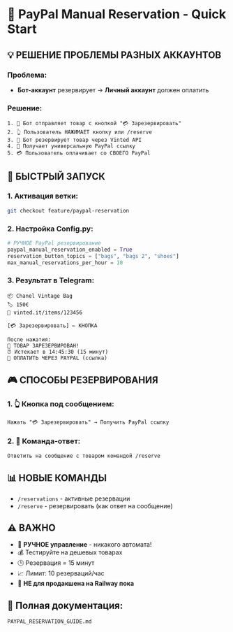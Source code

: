 # 🎯 PayPal Manual Reservation - Quick Start

## 💡 РЕШЕНИЕ ПРОБЛЕМЫ РАЗНЫХ АККАУНТОВ

### Проблема:
- **Бот-аккаунт** резервирует → **Личный аккаунт** должен оплатить

### Решение:
```
1. 📱 Бот отправляет товар с кнопкой "💳 Зарезервировать"
2. 👆 Пользователь НАЖИМАЕТ кнопку или /reserve
3. 🤖 Бот резервирует товар через Vinted API
4. 🔗 Получает универсальную PayPal ссылку  
5. 💳 Пользователь оплачивает со СВОЕГО PayPal
```

## 🚀 БЫСТРЫЙ ЗАПУСК

### 1. Активация ветки:
```bash
git checkout feature/paypal-reservation
```

### 2. Настройка Config.py:
```python
# РУЧНОЕ PayPal резервирование
paypal_manual_reservation_enabled = True
reservation_button_topics = ["bags", "bags 2", "shoes"]
max_manual_reservations_per_hour = 10
```

### 3. Результат в Telegram:
```
📦 Chanel Vintage Bag
🏷️ 150€
🔗 vinted.it/items/123456

[💳 Зарезервировать] ← КНОПКА

После нажатия:
🎯 ТОВАР ЗАРЕЗЕРВИРОВАН!
⏰ Истекает в 14:45:30 (15 минут)
🔗 ОПЛАТИТЬ ЧЕРЕЗ PAYPAL (ссылка)
```

## 🎮 СПОСОБЫ РЕЗЕРВИРОВАНИЯ

### 1. 👆 Кнопка под сообщением:
```
Нажать "💳 Зарезервировать" → Получить PayPal ссылку
```

### 2. 💬 Команда-ответ:
```
Ответить на сообщение с товаром командой /reserve
```

## 📊 НОВЫЕ КОМАНДЫ

- `/reservations` - активные резервации
- `/reserve` - резервировать (как ответ на сообщение)

## ⚠️ ВАЖНО

- 🎯 **РУЧНОЕ управление** - никакого автомата!
- 💰 Тестируйте на дешевых товарах
- 🕒 Резервация = 15 минут
- 📈 Лимит: 10 резерваций/час
- 🚫 **НЕ для продакшена на Railway пока**

## 📖 Полная документация: 
`PAYPAL_RESERVATION_GUIDE.md`
